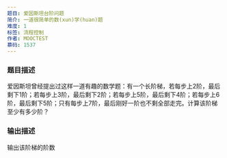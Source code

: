 ```yaml
---
题目: 爱因斯坦台阶问题
简介: 一道很简单的数(xun)学(huan)题
难度: 1
标签: 流程控制
作者: MOOCTEST
慕码: 1537
---
```


### 题目描述

爱因斯坦曾经提出过这样一道有趣的数学题：有一个长阶梯，若每步上2阶，最后剩下1阶；若每步上3阶，最后剩下2阶；若每步上5阶，最后剩下4阶；若每步上6阶，最后剩下5阶；只有每步上7阶，最后刚好一阶也不剩全部走完。计算该阶梯至少有多少阶？

### 输出描述

输出该阶梯的阶数
